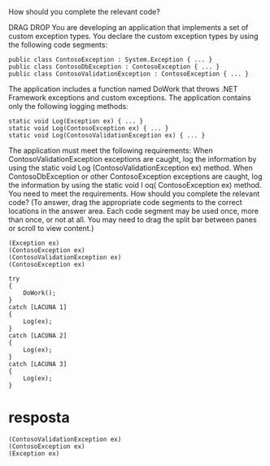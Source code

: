 ﻿How should you complete the relevant code?

DRAG DROP
You are developing an application that implements a set of custom exception types. You
declare the custom exception types by using the following code segments:

```
public class ContosoException : System.Exception { ... }
public class ContosoDbException : ContosoException { ... }
public class ContosoValidationException : ContosoException { ... }
```

The application includes a function named DoWork that throws .NET Framework exceptions
and custom exceptions.
The application contains only the following logging methods:

```
static void Log(Exception ex) { ... }
static void Log(ContosoException ex) { ... }
static void Log(ContosoValidationException ex) { ... }
```

The application must meet the following requirements:
When ContosoValidationException exceptions are caught, log the information by
using the static void Log (ContosoValidationException ex) method.
When ContosoDbException or other ContosoException exceptions are
caught, log the information by using the static void I oq( ContosoException ex)
method.
You need to meet the requirements.
How should you complete the relevant code? (To answer, drag the appropriate code
segments to the correct locations in the answer area. Each code segment may be used
once, more than once, or not at all. You may need to drag the split bar between panes or
scroll to view content.)

```
(Exception ex)
(ContosoException ex)
(ContosoValidationException ex)
(ContosoException ex)
```

```
try
{
    DoWork();
}
catch [LACUNA 1]
{
    Log(ex);
}
catch [LACUNA 2]
{
    Log(ex);
}
catch [LACUNA 3]
{
    Log(ex);
}
```

# resposta


```
(ContosoValidationException ex)
(ContosoException ex)
(Exception ex)
```

